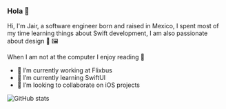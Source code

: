 ### Hola 👋

Hi, I'm Jair, a software engineer born and raised in Mexico, I spent most of my time learning things about Swift development, I am also passionate about design 🎨  🖼

When I am not at the computer I enjoy reading 📖

- 🔭 I’m currently working at Flixbus
- 🌱 I’m currently learning SwiftUI
- 👯 I’m looking to collaborate on iOS projects

![GitHub stats](https://github-readme-stats.vercel.app/api?username=JAIRMG&show_icons=true&theme=dracula)  
